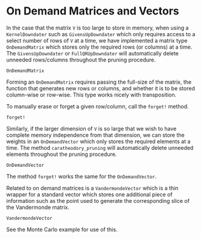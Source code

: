 # On Demand Matrices and Vectors

In the case that the matrix ``V`` is too large to store in memory, when using a `KernelDowndater` such as `GivensUpDowndater` which only requires access to a select number of rows of ``V`` at a time, we have implemented a matrix type `OnDemandMatrix` which stores only the required rows (or columns) at a time. The `GivensUpDowndater` or `FullQRUpDowndater` will automatically delete unneeded rows/columns throughout the pruning procedure. 

```@docs
OnDemandMatrix
```

Forming an `OnDemandMatrix` requires passing the full-size of the matrix, the function that generates new rows or columns, and whether it is to be stored column-wise or row-wise. This type works nicely with transposition.

To manually erase or forget a given row/column, call the `forget!` method.

```@docs
forget!
```

Similarly, if the larger dimension of ``V`` is so large that we wish to have complete memory independence from that dimension, we can store the weights in an `OnDemandVector` which only stores the required elements at a time. The method `caratheodory_pruning` will automatically delete unneeded elements throughout the pruning procedure. 

```@docs
OnDemandVector
```

The method `forget!` works the same for the `OnDemandVector`.

Related to on demand matrices is a `VandermondeVector` which is a thin wrapper for a standard vector which stores one additional piece of information such as the point used to generate the corresponding slice of the Vandermonde matrix.

```@docs
VandermondeVector
```

See the Monte Carlo example for use of this.